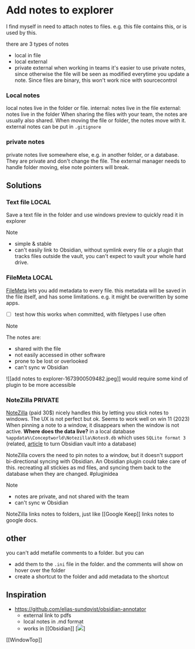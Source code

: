 # Add notes to explorer
I find myself in need to attach notes to files.
e.g. this file contains this, or is used by this.

there are 3 types of notes
- local in file
- local external
- private external
when working in teams it's easier to use private notes, 
since otherwise the file will be seen as modified everytime you update a note.
Since files are binary, this won't work nice with sourcecontrol

### Local notes
local notes live in the folder or file.
	internal: notes live in the file
	external: notes live in the folder
When sharing the files with your team, the notes are usually also shared.
When moving the file or folder, the notes move with it.
external notes can be put in `.gitignore`

### private notes
private notes live somewhere else, e.g. in another folder, or a database.
They are private and don't change the file.
The external manager needs to handle folder moving, else note pointers will break.

## Solutions

### Text file LOCAL
Save a text file in the folder and use windows preview to quickly read it in explorer

> [!NOTE]
> - simple &  stable
> - can't easily link to Obsidian, without symlink every file or a plugin that tracks files outside the vault, you can't expect to vault your whole hard drive.


### FileMeta LOCAL
[FileMeta](https://github.com/Dijji/FileMeta) lets you add metadata to every file.
this metadata will be saved in the file itself, and has some limitations. 
e.g. it might be overwritten by some apps.
- [ ] test how this works when committed, with filetypes I use often

> [!NOTE]
> The notes are:
> - shared with the file
> - not easily accessed in other software
> - prone to be lost or overlooked
> - can't sync w Obsidian

![[add notes to explorer-1673900509482.jpeg]]
would require some kind of plugin to be more accessible

### NoteZilla PRIVATE
[NoteZilla](https://www.conceptworld.com/Notezilla/Sticky-Notes-For-Windows) (paid 30$) nicely handles this by letting you stick notes to windows.
The UX is not perfect but ok. Seems to work well on win 11 (2023)
When pinning a note to a window, it disappears when the window is not active.
**Where does the data live?**
in a local database `%appdata%\Conceptworld\Notezilla\Notes9.db`
which uses `SQLite format 3`
(related,  [article](https://www.makeuseof.com/obsidian-dataview-notes-guide/) to turn Obsidian vault into a database)

NoteZilla covers the need to pin notes to a window, but it doesn't support bi-directional syncing with Obsidian. An Obsidian plugin could take care of this.
recreating all stickies as md files, and syncing them back to the database when they are changed.
#pluginidea

> [!NOTE]
> - notes are private, and not shared with the team
> - can't sync w Obsidian

NoteZilla links notes to folders, just like [[Google Keep]] links notes to google docs.

## other
you can't add metafile comments to a folder.
but you can 
- add them to the `.ini` file in the folder. and the comments will show on hover over the folder
- create a shortcut to the folder and add metadata to the shortcut

## Inspiration
- https://github.com/elias-sundqvist/obsidian-annotator 
	- external link to pdfs
	- local notes in .md format
	- works in [[Obsidian]] 
	[![](https://user-images.githubusercontent.com/9102856/131702952-1aa76baa-a279-474c-978d-cec95a683485.gif)]

[[WindowTop]]